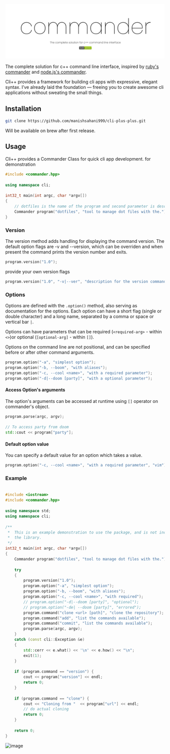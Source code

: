 ![banner](/docs/banner.jpg)

The complete solution for c++ command line interface, inspired by [ruby's commander](https://github.com/commander-rb/commander) and  [node.js's commander](https://github.com/tj/commander.js).

Cli++ provides a framework for building cli apps with expressive, elegant syntax. I’ve already laid the foundation — freeing you to create awesome cli applications without sweating the small things.

## Installation 
```bash
git clone https://github.com/manishsahani999/cli-plus-plus.git
```

Will be available on brew after first release.

## Usage 

Cli++ provides a Commander Class for quick cli app development. for demonstration 

```c++
#include <commander.hpp>

using namespace cli;

int32_t main(int argc, char *argv[])
{
    // dotfiles is the name of the program and second parameter is description.
    Commander program("dotfiles", "tool to manage dot files with the.");
}
```

### Version

The version method adds handling for displaying the command version. The default option flags are -v and --version, which can be overriden and when present the command prints the version number and exits.

```c++
program.version("1.0");
```

provide your own version flags 
```c++
program.version("1.0", "-v|--ver", "description for the version command.");
```

### Options 

Options are defined with the `.option()` method, also serving as documentation for the options. Each option can have a short flag (single or double character) and a long name, separated by a comma or space or vertical bar `|`.

Options can have parameters that can be required (`<required-arg>` - within `<>`)or optional 
(`[optional-arg]` - within `[]`).

Options on the command line are not positional, and can be specified before or after other command arguments.

```c++
program.option("-a", "simplest option");
program.option("-b, --boom", "with aliases");
program.option("-c, --cool <name>", "with a required parameter");
program.option("-d|--doom [party]", "with a optional parameter");
```

#### Access Option's arguments
The option's arguments can be accessed at runtime using `[]` operator on commander's object.

```c++
program.parse(argc, argv);

// To access party from doom
std::cout << program["party"];
```

#### Default option value
You can specify a default value for an option which takes a value.

```c++
program.option("-c, --cool <name>", "with a required parameter", "vim");
```

### Example 

```c++

#include <iostream>
#include <commander.hpp>

using namespace std;
using namespace cli;

/**
 *  This is an example demonstration to use the package, and is not included in
 *  the library.   
 */
int32_t main(int argc, char *argv[])
{
    Commander program("dotfiles", "tool to manage dot files with the.");

    try
    {
        program.version("1.0");
        program.option("-a", "simplest option");
        program.option("-b, --boom", "with aliases");
        program.option("-c, --cool <name>", "with required");
        // program.option("-d|--doom [party]", "optional");
        // program.option("-de| --doom [party]", "errored");
        program.command("clone <url> [path]", "clone the repository");
        program.command("add", "list the commands available");
        program.command("commit", "list the commands available");
        program.parse(argc, argv);
    }
    catch (const cli::Exception &e)
    {
        std::cerr << e.what() << '\n' << e.how() << "\n";
        exit(1);
    }

    if (program.command == "version") {
        cout << program["version"] << endl;
        return 0;
    }

    if (program.command == "clone") {
        cout << "Cloning from "  << program["url"] << endl;
        // do actual cloning
        return 0;
    }
    
    return 0;
}

```

![image](docs/terminal.png)
